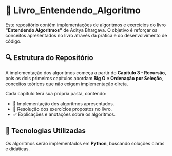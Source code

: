 # 📖 Livro_Entendendo_Algoritmo

Este repositório contém implementações de algoritmos e exercícios do livro **"Entendendo Algoritmos"** de Aditya Bhargava. O objetivo é reforçar os conceitos apresentados no livro através da prática e do desenvolvimento de código.

## 🔍 Estrutura do Repositório

A implementação dos algoritmos começa a partir do **Capítulo 3 - Recursão**, pois os dois primeiros capítulos abordam **Big O** e **Ordenação por Seleção**, conceitos teóricos que não exigem implementação direta.

Cada capítulo terá sua própria pasta, contendo:
- 📌 Implementação dos algoritmos apresentados.
- 📝 Resolução dos exercícios propostos no livro.
- ✅ Explicações e anotações sobre os algoritmos.

## 🚀 Tecnologias Utilizadas

Os algoritmos serão implementados em **Python**, buscando soluções claras e didáticas.
